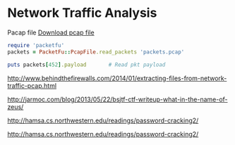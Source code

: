 # Network Traffic Analysis

Pacap file  [Download pcap file](../files/packets.rb)

```ruby
require 'packetfu'
packets = PacketFu::PcapFile.read_packets 'packets.pcap'

puts packets[452].payload       # Read pkt payload
```
http://www.behindthefirewalls.com/2014/01/extracting-files-from-network-traffic-pcap.html

http://jarmoc.com/blog/2013/05/22/bsjtf-ctf-writeup-what-in-the-name-of-zeus/

http://hamsa.cs.northwestern.edu/readings/password-cracking2/

http://hamsa.cs.northwestern.edu/readings/password-cracking2/



<!---
#!/usr/bin/env ruby
#
#https://www.youtube.com/watch?v=owsr3X453Z4
require 'packetfu'
require 'pp'


capture = PacketFu::Capture.new :iface => 'mon0', :promisc => true, :start => true

capture.stream.each do |p|

  pkt = PacketFu::Packet.parse p
  pp pkt
end



##########################

# array 56
include PacketFu
packets = PcapFile.file_to_array '/home/KING/wireless.pcap'

packets.each_with_index do |packet , ref|
  puts "_" * 75
  puts "Reference:  #{ref}"
  puts "_" * 75

  pkt = Packet.parse(packet)
  puts pkt.dissect
  sleep 2

end


##########################

packets = PcapFile.read_packets '/home/KING/wireless.pcap'
packet = packets[56]
pkt = Packet.parse(packet)
puts pkt.inspect_hex

=begin
1876
1551
1550
1339
1324
459
458
=end


--->
